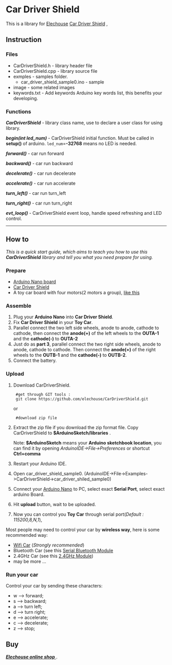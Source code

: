 # Car Driver Shield #

This is a library for [Elechouse](http://www.elechouse.com/) [Car Driver Shield]() , 

## Instruction ##

### Files ###

- CarDriverShield.h - library header file
- CarDriverShield.cpp - library source file
- exmples - samples folder.
	- car\_driver\_shield\_sample0.ino - sample
- image - some related images
- keywords.txt - Add keywords Arduino key words list, this benefits your developing.

### Functions ###
***CarDriverShield*** - library class name, use to declare a user class for using library.

***begin(int led_num)*** - CarDriverShield initial function. Must be called in **setup()** of arduino. `led_num`=**-32768** means no LED is needed.

***forward()*** - car run forward

***backward()*** - car run backward

***decelerate()*** - car run decelerate

***accelerate()*** - car run accelerate

***turn_left()*** - car run turn_left

***turn_right()*** - car run turn_right

***evt_loop()*** - CarDriverShield event loop, handle speed refreshing and LED control.
******

## How to ##

*This is a quick start guide, which aims to teach you how to use this **CarDriverShield** library and tell you what you need prepare for using.*

### Prepare ###

- [Arduino Nano board](http://arduino.cc/en/Main/ArduinoBoardNano)
- [Car Driver Shield](http://www.elechouse.com)
- A toy car board with four motors(2 motors a group), [like this](http://www.emartee.com/product/42135/4WD%20Robot%20Raider%20Car%20Kits)

### Assemble ###

1. Plug your **Arduino Nano** into **Car Driver Shield**.
2. Fix **Car Driver Shield** in your **Toy Car**.
3. Parallel connect the two left side wheels, anode to anode, cathode to cathode, then connect the **anode(+)** of the left wheels to the **OUTA-1** and the **cathode(-)** to **OUTA-2** 
4. Just do as **part 3**, parallel connect the two right side wheels, anode to anode, cathode to cathode. Then connect the **anode(+)** of the right wheels to the **OUTB-1** and the **cathode(-)** to **OUTB-2**.
5. Connect the battery.

### Upload ###

1. Download CarDriverShield.

		#get through GIT tools :
		git clone https://github.com/elechouse/CarDriverShield.git

	or
		
		#download zip file
1. Extract the zip file if you download the zip format file. Copy CarDriverShield  to **$ArduinoSketch/libraries** .
		
	Note: **$ArduinoSketch** means your **Arduino sketchbook location**, you can find it by opening *ArduinoIDE->File->Preferences* or shortcut **Ctrl+comma**
1. Restart your Arduino IDE.
1. Open car\_driver\_shield\_sample0. (ArduinoIDE->File->Examples->CarDriverShield->car\_driver\_shiled\_sample0)
1. Connect your [Arduino Nano](http://arduino.cc/en/Main/ArduinoBoardNano) to PC, select exact **Serial Port**, select exact arduino Board.
1. Hit **upload** button, wait to be uploaded.
1. Now you can control you **Toy Car** through serial port(_Default : 115200,8,N,1_),

Most people may need to control your car by **wireless way**, here is some recommended way:

- [Wifi Car](https://github.com/elechouse/wifi-car) (*Strongly recommended*)
- Bluetooth Car (see this [Serial Bluetooth Module](http://www.elechouse.com/elechouse/index.php?main_page=product_info&cPath=90_91&products_id=1385)
- 2.4GHz Car (see this [2.4GHz Module](http://www.elechouse.com/elechouse/index.php?main_page=product_info&cPath=90_92&products_id=2218))
- may be more ...

### Run your car ###
Control your car by sending these characters:

- w --> forward; 
- s --> backward; 
- a --> turn left; 
- d --> turn right;
- e --> accelerate; 
- c --> decelerate; 
- z --> stop;

## **Buy** ##
[ ***Elechouse online shop*** ](http://www.elechouse.com).







